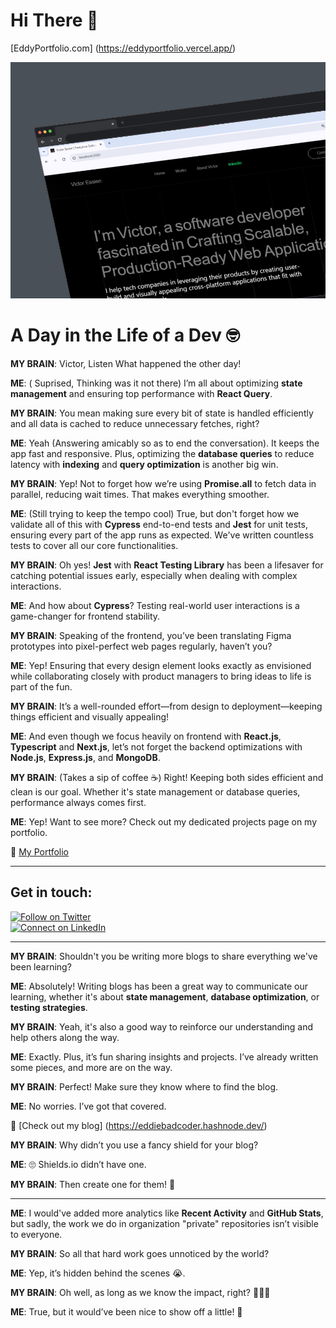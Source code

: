 # Hi There 👋

[EddyPortfolio.com] (https://eddyportfolio.vercel.app/)

![Project Screenshot](/image.jpeg)


# A Day in the Life of a Dev 🤓

**MY BRAIN**: Victor, Listen What happened the other day!

**ME**: ( Suprised, Thinking was it not there) I’m all about optimizing **state management** and ensuring top performance with **React Query**.

**MY BRAIN**: You mean making sure every bit of state is handled efficiently and all data is cached to reduce unnecessary fetches, right?

**ME**: Yeah (Answering amicably so as to end the conversation). It keeps the app fast and responsive. Plus, optimizing the **database queries** to reduce latency with **indexing** and **query optimization** is another big win.

**MY BRAIN**: Yep! Not to forget how we’re using **Promise.all** to fetch data in parallel, reducing wait times. That makes everything smoother.

**ME**: (Still trying to keep the tempo cool) True, but don't forget how we validate all of this with **Cypress** end-to-end tests and **Jest** for unit tests, ensuring every part of the app runs as expected. We've written countless tests to cover all our core functionalities.

**MY BRAIN**: Oh yes! **Jest** with **React Testing Library** has been a lifesaver for catching potential issues early, especially when dealing with complex interactions.

**ME**: And how about **Cypress**? Testing real-world user interactions is a game-changer for frontend stability.

**MY BRAIN**: Speaking of the frontend, you’ve been translating Figma prototypes into pixel-perfect web pages regularly, haven’t you?

**ME**: Yep! Ensuring that every design element looks exactly as envisioned while collaborating closely with product managers to bring ideas to life is part of the fun.

**MY BRAIN**: It’s a well-rounded effort—from design to deployment—keeping things efficient and visually appealing!

**ME**: And even though we focus heavily on frontend with **React.js**, **Typescript** and **Next.js**, let’s not forget the backend optimizations with **Node.js**, **Express.js**, and **MongoDB**.

**MY BRAIN**: (Takes a sip of coffee ☕) Right! Keeping both sides efficient and clean is our goal. Whether it's state management or database queries, performance always comes first.

**ME**: Yep! Want to see more? Check out my dedicated projects page on my portfolio.

🔗 [My Portfolio](https://eddyportfolio.vercel.app/)

---

## Get in touch:

[![Follow on Twitter](https://img.shields.io/twitter/follow/yourTwitterHandle?style=social)](https://twitter.com/edidiesky)  
[![Connect on LinkedIn](https://img.shields.io/badge/Connect-LinkedIn-blue)](https://linkedin.com/in/victorezekielessien)


---

**MY BRAIN**: Shouldn't you be writing more blogs to share everything we've been learning?

**ME**: Absolutely! Writing blogs has been a great way to communicate our learning, whether it's about **state management**, **database optimization**, or **testing strategies**.

**MY BRAIN**: Yeah, it's also a good way to reinforce our understanding and help others along the way.

**ME**: Exactly. Plus, it’s fun sharing insights and projects. I’ve already written some pieces, and more are on the way.

**MY BRAIN**: Perfect! Make sure they know where to find the blog.

**ME**: No worries. I’ve got that covered.


🔗 [Check out my blog] (https://eddiebadcoder.hashnode.dev/) 

**MY BRAIN**: Why didn’t you use a fancy shield for your blog?

**ME**: 🙄 Shields.io didn’t have one.

**MY BRAIN**: Then create one for them! 😤

---
**ME**: I would've added more analytics like **Recent Activity** and **GitHub Stats**, but sadly, the work we do in organization "private" repositories isn’t visible to everyone.

**MY BRAIN**: So all that hard work goes unnoticed by the world?

**ME**: Yep, it’s hidden behind the scenes 😭.

**MY BRAIN**: Oh well, as long as we know the impact, right? 🤷🏽‍♂️

**ME**: True, but it would’ve been nice to show off a little! 😤

